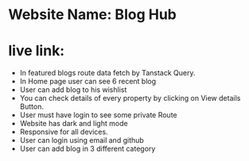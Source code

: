 # Website Name: Blog Hub
# live link: 



 
- In featured blogs route data fetch by Tanstack Query.
- In Home page user can see 6 recent blog
- User can add blog to his wishlist
 - You can check details of every property by clicking on View details Button.
- User must have login to see some private Route
- Website has dark and light mode
- Responsive for all devices.
- User can login using email and github
- User can add blog in 3 different category

